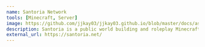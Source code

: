 ```yaml
---
name: Santoria Network
tools: [Minecraft, Server]
image: https://github.com/jjkay03/jjkay03.github.io/blob/master/docs/assets/project_banners/santoria%20banner.png?raw=true
description: Santoria is a public world building and roleplay Minecraft server.
external_url: https://santoria.net/
---
```

